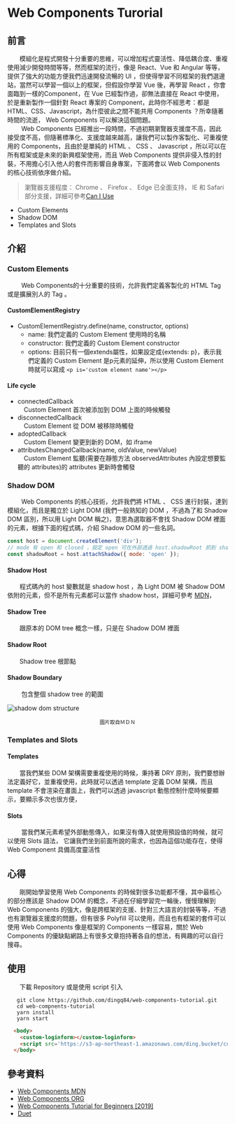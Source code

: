 # Web Components Turorial

## 前言
&emsp;&emsp;模組化是程式開發十分重要的思維，可以增加程式靈活性、降低耦合度、重複使用減少開發時間等等，然而框架的流行，像是 React、Vue 和 Angular 等等，提供了強大的功能方便我們迅速開發流暢的 UI ，但使得學習不同框架的我們選邊站，當然可以學習一個以上的框架，但假設你學習 Vue 後，再學習 React ，你會面臨到一樣的Component，在 Vue 已經製作過，卻無法直接在 React 中使用，於是重新製作一個針對 React 專案的 Component，此時你不經思考：都是HTML、CSS、Javascript，為什麼彼此之間不能共用 Components ？所幸隨著時間的流逝， Web Components 可以解決這個問題。  
&emsp;&emsp; Web Components 已經推出一段時間，不過初期瀏覽器支援度不高，因此接受度不高，但隨著標準化、支援度越來越高，讓我們可以製作客製化、可重複使用的 Components，且由於是單純的 HTML 、 CSS 、 Javascript ，所以可以在所有框架或是未來的新興框架使用，而且 Web Components 提供非侵入性的封裝，不用擔心引入他人的套件而影響自身專案，下面將會以 Web Components 的核心技術依序做介紹。
> 瀏覽器支援程度： Chrome 、 Firefox 、 Edge 已全面支持， IE 和 Safari 部分支援，詳細可參考[Can I Use](https://caniuse.com/#search=web%20component)
 * Custom Elements
 * Shadow DOM
 * Templates and Slots
## 介紹
### Custom Elements
&emsp;&emsp; Web Components的十分重要的技術，允許我們定義客製化的 HTML Tag 或是擴展別人的 Tag 。
#### CustomElementRegistry
* CustomElementRegistry.define(name, constructor, options)
    * name: 我們定義的 Custom Element 使用時的名稱
    * constructor: 我們定義的 Custom Element constructor
    * options: 目前只有一個extends屬性，如果設定成{extends: p}，表示我們定義的 Custom Element 是p元素的延伸，所以使用 Custom Element 時就可以寫成 ```<p is='custom element name'></p>```
#### Life cycle
* connectedCallback  
&emsp;Custom Element 首次被添加到 DOM 上面的時候觸發
* disconnectedCallback  
&emsp;Custom Element 從 DOM 被移除時觸發
* adoptedCallback  
&emsp;Custom Element 變更到新的 DOM，如 iframe
* attributesChangedCallback(name, oldValue, newValue)    
&emsp;Custom Element 監聽(需要在靜態方法 observedAttributes 內設定想要監聽的 attributes)的 attributes 更新時會觸發

### Shadow DOM
&emsp;&emsp; Web Components 的核心技術，允許我們將 HTML 、 CSS 進行封裝，達到模組化，而且是獨立於  Light DOM (我們一般熟知的 DOM ，不過為了和 Shadow DOM 區別，所以用 Light DOM 稱之)，意思為選取器不會找 Shadow DOM 裡面的元素，根據下面的程式碼，介紹 Shadow DOM 的一些名詞。
```javascript
const host = document.createElement('div');
// mode 有 open 和 closed ，設定 open 可在外部透過 host.shadowRoot 抓到 shadow root， closed 則會拋出錯誤
const shadowRoot = host.attachShadow({ mode: 'open' });
```
#### Shadow Host
&emsp;&emsp;程式碼內的 host 變數就是 shadow host ，為 Light DOM 被 Shadow DOM 依附的元素，但不是所有元素都可以當作 shadow host，詳細可參考 [MDN](https://developer.mozilla.org/en-US/docs/Web/API/Element/attachShadow)，
#### Shadow Tree
&emsp;&emsp;跟原本的 DOM tree 概念一樣，只是在 Shadow DOM 裡面
#### Shadow Root
&emsp;&emsp;Shadow tree 根節點
#### Shadow Boundary
&emsp;&emsp; 包含整個 shadow tree 的範圍

<img src='https://media.prod.mdn.mozit.cloud/attachments/2018/01/29/15788/9d23f749f26b93a00f5c2aa72f00e720/shadow-dom.png' alt='shadow dom structure' />
   <p align='center'><sub>圖片取自ＭＤＮ<sub></p>

### Templates and Slots
#### Templates
&emsp;&emsp;當我們某些 DOM 架構需要重複使用的時候，秉持著 DRY 原則，我們要想辦法定義好它，並重複使用，此時就可以透過 template 定義 DOM 架構，而且 template 不會渲染在畫面上，我們可以透過 javascript 動態控制什麼時候要顯示，要顯示多次也很方便，
#### Slots
&emsp;&emsp; 當我們某元素希望外部動態傳入，如果沒有傳入就使用預設值的時候，就可以使用 Slots 語法， 它讓我們坐到前面所說的需求，也因為這個功能存在，使得 Web Component 具備高度靈活性
## 心得
&emsp;&emsp;剛開始學習使用 Web Components 的時候對很多功能都不懂，其中最核心的部分應該是 Shadow DOM 的概念，不過在仔細學習完一輪後，慢慢理解到 Web Components 的強大，像是跨框架的支援、針對三大語言的封裝等等，不過也有瀏覽器支援度的問題，但有很多 Polyfill 可以使用，而且也有框架的套件可以使用 Web Components 像是框架的 Components 一樣容易，關於 Web Components 的優缺點網路上有很多文章抱持著各自的想法，有興趣的可以自行搜尋。
## 使用  
&emsp;&emsp;下載 Repository 或是使用 script 引入  
```
   git clone https://github.com/dingq84/web-components-tutorial.git
   cd web-compnents-tutorial
   yarn install
   yarn start
```
```html
  <body>
    <custom-loginform></custom-loginform>
    <script src='https://s3-ap-northeast-1.amazonaws.com/ding.bucket/custom-loginform.min.js'></script>
  </body>
```

## 參考資料
* [Web Components MDN](https://developer.mozilla.org/en-US/docs/Web/Web_Components)
* [Web Components ORG](https://www.webcomponents.org/)
* [Web Components Tutorial for Beginners [2019]](https://www.robinwieruch.de/web-components-tutorial)
* [Duet](https://www.duetds.com/)
